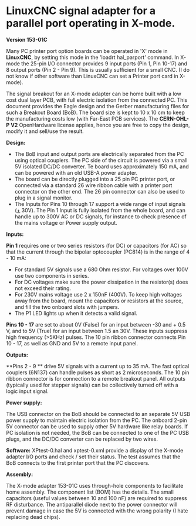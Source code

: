# LinuxCNC signal adapter for a parallel port operating in X-mode.
**Version 153-01C**

Many PC printer port option boards can be operated in 'X' mode in **LinuxCNC**, by setting this mode in the 'loadrt hal_parport' command.
In X-mode the 25-pin I/O connector provides 9 input ports (Pin 1, Pin 10-17) and 8 output ports (Pin 2 - Pin 9). This is usually sufficient for a small CNC. (I do not know if other software than LinuxCNC can set a Printer port card in X-mode).

The signal breakout for an X-mode adapter can be home built with a low cost dual layer PCB, with full electric isolation from the connected PC. This document provides the Eagle design and the Gerber manufacturing files for such a Breakout Board (BoB). The board size is kept to 10 x 10 cm to keep the manufacturing costs low (with Far-East PCB services). The **CERN-OHL-P V2** OpenHardware license applies, hence you are free to copy the design, modify it and sell/use the result.

**Design:**

  * The BoB input and output ports are electrically separated from the PC using optical couplers. The PC side of the circuit is powered via a small 5V isolated DC/DC converter. Te board uses approximately 150 mA, and can be powered with an old USB-A power adapter.
  * The board can be directly plugged into a 25 pin PC printer port, or connected via a standard 26 wire ribbon cable with a printer port connector on the other end. The 26 pin connector can also be used to plug in a signal monitor.
  * The Inputs for Pins 10 through 17 support a wide range of input signals (<u>+</u> 30V). The Pin 1 Input is fully isolated from the whole board, and can handle up to 300V AC or DC signals, for instance to check presence of the mains voltage or Power supply output.


**Inputs:**

**Pin 1** requires one or two series resistors (for DC) or capacitors (for AC) so that the current through the bipolar optocoupler (PC814) is in the range of 4 - 10 mA:
* For standard 5V signals use a 680 Ohm resistor. For voltages over 100V use two components in series.
* For DC voltages make sure the power dissipation in the resistor(s) does not exceed their rating.
* For 230V mains voltage use 2 x 150nF (400V). To keep high voltages away from the board, mount the capacitors or resistors at the source, and fill the two onboard slots with jumpers.
* The P1 LED lights up when it detects a valid signal.

**Pins 10 - 17** are set to about 0V (False) for an input between -30 and + 0.5 V, and to 5V (True) for an input between 1.5 an 30V. These inputs suppress high frequency (>5KHz) pulses. The 10 pin ribbon connector connects Pin 10 - 17, as well as GND and 5V to a remote input panel.

**Outputs:**

**Pins 2 - 9 ** drive 5V signals with a current up to 35 mA. The fast optical couplers (6N137) can handle pulses as short as 2 microseconds. The 10 pin ribbon connector is for connection to a remote breakout panel. All outputs (typically used for stepper signals) can be collectively turned off with a logic input signal.

**Power supply:**

The USB connector on the BoB should be connected to an separate 5V USB power supply to maintain electric isolation from the PC. The onboard 2-pin 5V connector can be used to supply other 5V hardware like relay boards. If PC isolation is not needed, the BoB can be connected to one of the PC USB plugs, and the DC/DC converter can be replaced by two wires.

**Software:** XPtest-0.hal and xptest-0.xml provide a display of the X-mode adapter I/O ports and check / set their status. The test assumes that the BoB connects to the first printer port that the PC discovers.

**Assembly:**

The X-mode adapter 153-01C uses through-hole components to facilitate home assembly. The component list (BOM) has the details.
The small capacitors (useful values between 10 and 100 nF) are required to suppress RF disturbance.
The antiparallel diode next to the power connector will prevent damage in case the 5V is connected with the wrong polarity (I hate replacing dead chips).
